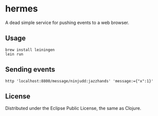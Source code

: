# hermes

A dead simple service for pushing events to a web browser.

## Usage

    brew install leiningen
    lein run

## Sending events

    http 'localhost:8800/message/ninjudd:jazzhands' 'message:={"x":1}'

## License

Distributed under the Eclipse Public License, the same as Clojure.
